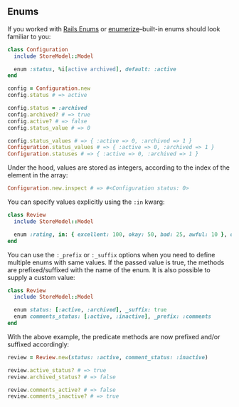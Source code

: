 ## Enums

If you worked with [Rails Enums](https://api.rubyonrails.org/v5.2.3/classes/ActiveRecord/Enum.html) or [enumerize](https://github.com/brainspec/enumerize)–built-in enums should look familiar to you:

```ruby
class Configuration
  include StoreModel::Model

  enum :status, %i[active archived], default: :active
end

config = Configuration.new
config.status # => active

config.status = :archived
config.archived? # => true
config.active? # => false
config.status_value # => 0

config.status_values # => { :active => 0, :archived => 1 }
Configuration.status_values # => { :active => 0, :archived => 1 }
Configuration.statuses # => { :active => 0, :archived => 1 }
```

Under the hood, values are stored as integers, according to the index of the element in the array:

```ruby
Configuration.new.inspect # => #<Configuration status: 0>
```

You can specify values explicitly using the `:in` kwarg:

```ruby
class Review
  include StoreModel::Model

  enum :rating, in: { excellent: 100, okay: 50, bad: 25, awful: 10 }, default: :okay
end
```

You can use the `:_prefix` or `:_suffix` options when you need to define multiple enums with same values. If the passed value is true, the methods are prefixed/suffixed with the name of the enum. It is also possible to supply a custom value:

```ruby
class Review
  include StoreModel::Model

  enum status: [:active, :archived], _suffix: true
  enum comments_status: [:active, :inactive], _prefix: :comments
end
```
With the above example, the predicate methods are now prefixed and/or suffixed accordingly:

```ruby
review = Review.new(status: :active, comment_status: :inactive)

review.active_status? # => true
review.archived_status? # => false

review.comments_active? # => false
review.comments_inactive? # => true

```
